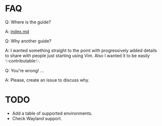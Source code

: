 # FAQ

Q: Where is the guide?

A: [index.md](./index.md)

Q: Why another guide?

A: I wanted something straight to the point with progressively added details
to share with people just starting using Vim. Also I wanted it to be easily ✨contributable✨.

Q: You're wrong! ...

A: Please, create an issue to discuss why.

# TODO

- Add a table of supported environments.
- Check Wayland support.
